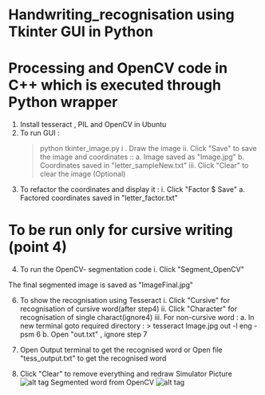 # Handwriting_recognisation using Tkinter GUI in Python 
# Processing and OpenCV code in C++ which is executed through Python wrapper 

1. Install tesseract , PIL and OpenCV in Ubuntu
2. To run GUI :
   > python tkinter_image.py
    i .  Draw the image 
    ii.  Click "Save" to save the image and coordinates ::
          a. Image saved as "Image.jpg" 
          b. Coordinates saved in "letter_sampleNew.txt"
    iii.  Click "Clear" to clear the image (Optional)
3. To refactor the coordinates and display it :
   i. Click "Factor $ Save"
          a. Factored coordinates saved in "letter_factor.txt"

# To be run only for cursive writing (point 4)
4. To run the OpenCV- segmentation code 
   i. Click "Segment_OpenCV"  

The final segmented image is saved as "ImageFinal.jpg"

6. To show the recognisation using Tesseract 
   i.  Click "Cursive" for recognisation of cursive word(after step4)
   ii. Click "Character" for recognisation of single charact(ignore4)
   iii. For non-cursive word :
       a. In new terminal goto required directory :
          > tesseract Image.jpg out -l eng -psm 6
       b. Open "out.txt" , ignore step 7 
  
7. Open Output terminal to get the recognised word 
              or
   Open file "tess_output.txt" to get the recognised word 

8. Click "Clear" to remove everything and redraw
Simulator Picture
![alt tag](https://github.com/abhinavcoder/handwriting_recognisation/tree/master/README_PICS/Tkinter.png)
Segmented word from OpenCV
![alt tag](https://github.com/abhinavcoder/handwriting_recognisation/tree/master/README_PICS/segmented.png)
